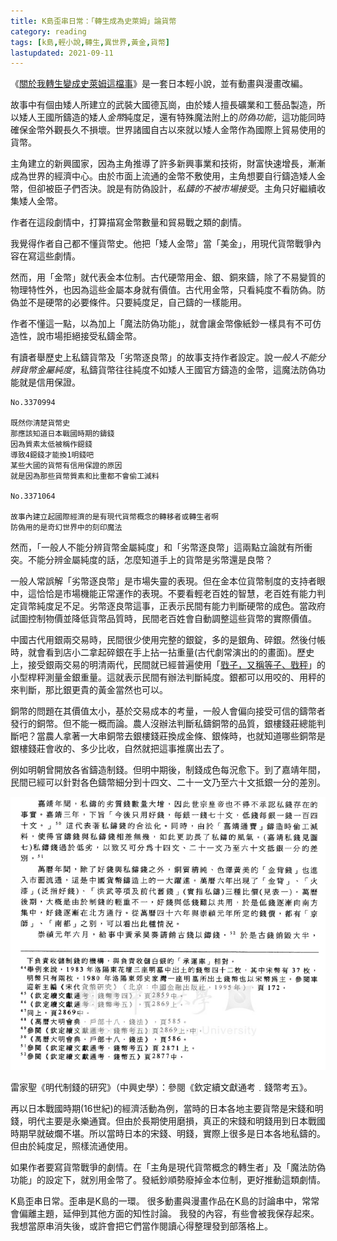 ```yaml
---
title: K島歪串日常：「轉生成為史萊姆」論貨幣
category: reading
tags: [k島,輕小說,轉生,異世界,黃金,貨幣]
lastupdated: 2021-09-11
---
```


《[關於我轉生變成史萊姆這檔事](https://zh.wikipedia.org/wiki/%E9%97%9C%E6%96%BC%E6%88%91%E8%BD%89%E7%94%9F%E8%AE%8A%E6%88%90%E5%8F%B2%E8%90%8A%E5%A7%86%E9%80%99%E6%AA%94%E4%BA%8B)》是一套日本輕小說，並有動畫與漫畫改編。

故事中有個由矮人所建立的武裝大國德瓦崗，由於矮人擅長礦業和工藝品製造，所以矮人王國所鑄造的矮人*金幣*純度足，還有特殊魔法附上的*防偽功能*，這功能同時確保金幣外觀長久不損壞。世界諸國自古以來就以矮人金幣作為國際上貿易使用的貨幣。

主角建立的新興國家，因為主角推導了許多新興事業和技術，財富快速增長，漸漸成為世界的經濟中心。由於市面上流通的金幣不敷使用，主角想要自行鑄造矮人金幣，但卻被臣子們否決。說是有防偽設計，*私鑄的不被市場接受*。主角只好繼續收集矮人金幣。

作者在這段劇情中，打算描寫金幣數量和貿易戰之類的劇情。

我覺得作者自己都不懂貨幣史。他把「矮人金幣」當「美金」，用現代貨幣戰爭內容在寫這些劇情。

<!--more-->

然而，用「金幣」就代表金本位制。古代硬幣用金、銀、銅來鑄，除了不易變質的物理特性外，也因為這些金屬本身就有價值。古代用金幣，只看純度不看防偽。防偽並不是硬幣的必要條件。只要純度足，自己鑄的一樣能用。

作者不懂這一點，以為加上「魔法防偽功能」，就會讓金幣像紙鈔一樣具有不可仿造性，說市場拒絕接受私鑄金幣。

有讀者舉歷史上私鑄貨幣及「劣幣逐良幣」的故事支持作者設定。說*一般人不能分辨貨幣金屬純度*，私鑄貨幣往往純度不如矮人王國官方鑄造的金幣，這魔法防偽功能就是信用保證。

```text
No.3370994  

既然你清楚貨幣史
那應該知道日本戰國時期的鑄錢
因為質素太低被稱作鐚錢
導致4鐚錢才能換1明錢吧
某些大國的貨幣有信用保證的原因
就是因為那些貨幣質素和比重都不會偷工減料

No.3371064  

故事內建立起國際經濟的是有現代貨幣概念的轉移者或轉生者啊
防偽用的是奇幻世界中的刻印魔法
```

然而，「一般人不能分辨貨幣金屬純度」和「劣幣逐良幣」這兩點立論就有所衝突。不能分辨金屬純度的話，怎麼知道手上的貨幣是劣幣還是良幣？

一般人常誤解「劣幣逐良幣」是市場失靈的表現。但在金本位貨幣制度的支持者眼中，這恰恰是市場機能正常運作的表現。不要看輕老百姓的智慧，老百姓有能力判定貨幣純度足不足。劣幣逐良幣這事，正表示民間有能力判斷硬幣的成色。當政府試圖控制物價並降低貨幣品質時，民間老百姓會自動調整這些貨幣的實際價值。

中國古代用銀兩交易時，民間很少使用完整的銀錠，多的是銀角、碎銀。然後付帳時，就會看到店小二拿起碎銀在手上拈一拈重量(古代劇常演出的的畫面)。歷史上，接受銀兩交易的明清兩代，民間就已經普遍使用「[戥子，又稱等子、戥秤](https://zh.wikipedia.org/wiki/%E6%88%A5%E5%AD%90)」的小型桿秤測量金銀重量。這就表示民間有辦法判斷純度。銀都可以用咬的、用秤的來判斷，那比銀更貴的黃金當然也可以。

銅幣的問題在其價值太小，基於交易成本的考量，一般人會偏向接受可信的鑄幣者發行的銅幣。但不能一概而論。農人沒辦法判斷私鑄銅幣的品質，銀樓錢莊總能判斷吧？當農人拿著一大串銅幣去銀樓錢莊換成金條、銀條時，也就知道哪些銅幣是銀樓錢莊會收的、多少比收，自然就把這事推廣出去了。

例如明朝曾開放各省鑄造制錢。但明中期後，制錢成色每況愈下。到了嘉靖年間，民間已經可以針對各色鑄幣細分到十四文、二十一文乃至六十文抵銀一分的差別。

![引用《明代制錢的研究》](/images/2021-06-27-%E3%80%8C%E8%BD%89%E7%94%9F%E6%88%90%E7%82%BA%E5%8F%B2%E8%90%8A%E5%A7%86%E3%80%8D%E8%AB%96%E8%B2%A8%E5%B9%A3-1.png)

<div class="note">
雷家聖《明代制錢的研究》（中興史學）：參閱《欽定續文獻通考﹒錢幣考五》。
</div>

再以日本戰國時期(16世紀)的經濟活動為例，當時的日本各地主要貨幣是宋錢和明錢，明代主要是永樂通寶。但由於長期使用磨損，真正的宋錢和明錢用到日本戰國時期早就破爛不堪。所以當時日本的宋錢、明錢，實際上很多是日本各地私鑄的。但由於純度足，照樣流通使用。

如果作者要寫貨幣戰爭的劇情。在「主角是現代貨幣概念的轉生者」及「魔法防偽功能」的設定下，就別用金幣了。發紙鈔順勢廢掉金本位制，更好推動這類劇情。

<div class="note">
K島歪串日常。歪串是K島的一環。
很多動畫與漫畫作品在K島的討論串中，常常會偏離主題，延伸到其他方面的知性討論。
我發的內容，有些會被我保存起來。我想當原串消失後，或許會把它們當作閱讀心得整理發到部落格上。
</div>